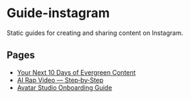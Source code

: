 # Guide-instagram

Static guides for creating and sharing content on Instagram.

## Pages

- [Your Next 10 Days of Evergreen Content](index.html)
- [AI Rap Video — Step‑by‑Step](guide2/index.html)
- [Avatar Studio Onboarding Guide](avatar-guide/index.html)
